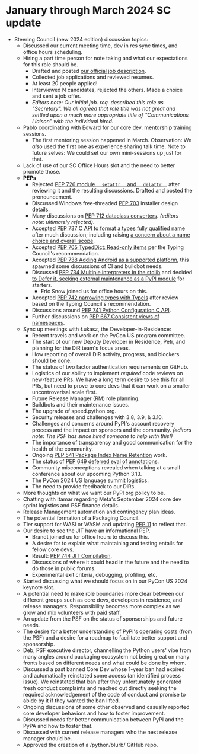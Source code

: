 # January through March 2024 SC update

- Steering Council (new 2024 edition) discussion topics:
    - Discussed our current meeting time, dev in res sync times, and office hours scheduling.
    - Hiring a part time person for note taking and what our expectations for this role should be.
        - Drafted and posted [our official job description](https://discuss.python.org/t/the-steering-council-is-hiring/44686).
        - Collected job applications and reviewed resumes.
        - At least 20 people applied!
        - Interviewed N candidates, rejected the others. Made a choice and sent a job offer.
        - *Editors note: Our initial job. req. described this role as "Secretary". We all agreed that role title was not great and settled upon a much more appropriate title of "Communications Liaison" with the individual hired.*
    - Pablo coordinating with Edward for our core dev. mentorship training sessions.
        - The first mentoring session happened in March. Observation: We *also* used the first one as experience sharing talk time. Note to future selves: We could set our own mini-sessions up just for that.
    - Lack of use of our SC Office Hours slot and the need to better promote those.
    - **PEPs**
        - Rejected [PEP 726 module `__setattr__` and `__delattr__`](https://peps.python.org/pep-0726/) after reviewing it and the resulting discussions. Drafted and posted the pronouncement.
        - Discussed Windows free-threaded [PEP 703](https://peps.python.org/pep-0703/) installer design details.
        - Many discussions on [PEP 712 dataclass converters](https://peps.python.org/pep-0712/). *(editors note: ultimately rejected)*.
        - Accepted [PEP 737 C API to format a types fully qualified name](https://peps.python.org/pep-0737/) after much discussion; including raising [a concern about a name choice and overall scope](https://discuss.python.org/t/pep-737-unify-type-name-formatting/39872/51).
        - Accepted [PEP 705 TypedDict: Read-only items](https://peps.python.org/pep-0705/) per the Typing Council's recommendation.
        - Accepted [PEP 738 Adding Android as a supported platform](https://peps.python.org/pep-0738/), this spawned some discussions of CI and buildbot needs.
        - Discussed [PEP 734 Multiple interpreters in the stdlib](https://peps.python.org/pep-0734/) and decided [to Defer it, seeking external maintenance as a PyPI module](https://discuss.python.org/t/pep-734-multiple-interpreters-in-the-stdlib/41147/24) for starters.
            - Eric Snow joined us for office hours on this.
        - Accepted [PEP 742 narrowing types with TypeIs](https://peps.python.org/pep-0742/) after review based on the Typing Council's recommendation.
        - Discussions around [PEP 741 Python Configuration C API](https://peps.python.org/pep-0741/).
        - Further discussions on [PEP 667 Consistent views of namespaces](https://peps.python.org/pep-0667/).
    - Sync up meetings with Łukasz, the Developer-in-Residence:
        - Recent travels and work on the PyCon US program committee.
        - The start of our new Deputy Developer in Residence, Petr, and planning for the DiR team's focus areas.
        - How reporting of overall DiR activity, progress, and blockers should be done.
        - The status of two factor authentication requirements on GitHub.
        - Logistics of our ability to implement *required* code reviews on new-feature PRs. We have a long term desire to see this for all PRs, but need to prove to core devs that it can work on a smaller uncontroverisal scale first.
        - Future Release Manager (RM) role planning.
        - Buildbots and their maintenance issues.
        - The upgrade of speed.python.org.
        - Security releases and challenges with 3.8, 3.9, & 3.10.
        - Challenges and concerns around PyPI's account recovery process and the impact on sponsors and the community. *(editors note: The PSF has since hired someone to help with this!)*
        - The importance of transparency and good communication for the health of the community.
        - Ongoing [PEP 541 Package Index Name Retention](https://peps.python.org/pep-0541/) work.
        - The status of [PEP 649 deferred eval of annotations](https://peps.python.org/pep-0649/).
        - Community misconceptions revealed when talking at a small conference about our upcoming Python 3.13.
        - The PyCon 2024 US language summit logistics.
        - The need to provide feedback to our DiRs.
    - More thoughts on what we want our PyPI org policy to be.
    - Chatting with Itamar regarding Meta's September 2024 core dev sprint logistics and PSF finance details.
    - Release Management automation and contingency plan ideas.
    - The potential formation of a Packaging Council.
    - Tier support for WASI or WASM and updating [PEP 11](https://peps.python.org/pep-0011/) to reflect that.
    - Our desire to see the JIT have an informational PEP.
        - Brandt joined us for office hours to discuss this.
        - A desire for to explain what maintaining and testing entails for fellow core devs.
        - Result: [PEP 744 JIT Compilation](https://peps.python.org/pep-0744/).
        - Discussions of where it could head in the future and the need to do those in public forums.
        - Experimental exit criteria, debugging, profiling, etc.
    - Started discussing what we should focus on in our PyCon US 2024 keynote slot.
    - A potential need to make role boundaries more clear between our different groups such as core devs, developers in residence, and release managers. Responsibility becomes more complex as we grow and mix volunteers with paid staff.
    - An update from the PSF on the status of sponsorships and future needs.
    - The desire for a better understanding of PyPI's operating costs (from the PSF) and a desire for a roadmap to facilitate better support and sponsorship.
    - Deb, PSF executive director, channelling the Python users' vibe from many angles around packaging ecosystem not being great on many fronts based on different needs and what could be done by whom.
    - Discussed a past banned Core Dev whose 1-year ban had expired and automatically reinstated some access (an identified process issue). We reinstated that ban after they unfortunately generated fresh conduct complaints and reached out directly seeking the required acknowledgement of the code of conduct and promise to abide by it if they wanted the ban lifted.
    - Ongoing discussions of some other observed and casually reported core developer behaviors and how to foster improvement.
    - Discussed needs for better communication between PyPI and the PyPA and how to foster that.
    - Discussed with current release managers who the next release manager should be.
    - Approved the creation of a /python/blurb/ GitHub repo.
